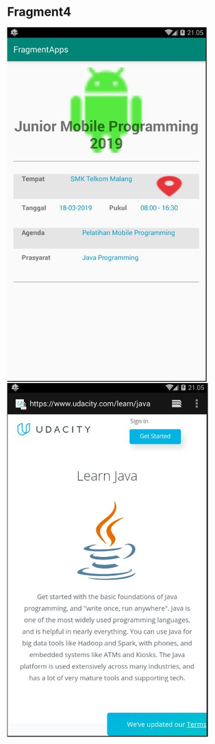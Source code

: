 # Fragment4
![alt text](https://github.com/Ikhwan19/Fragment4/blob/master/F%24.1.JPG)<br>
![alt text](https://github.com/Ikhwan19/Fragment4/blob/master/F%24.2.JPG)<br>
